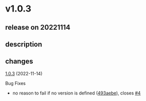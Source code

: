# v1.0.3

## release on 20221114

## description

## changes

<a href="https://github.com/stoplightio/spectral-url-versioning/compare/v1.0.2...v1.0.3">1.0.3</a> (2022-11-14)

Bug Fixes

* no reason to fail if no version is defined (<a href="https://github.com/stoplightio/spectral-url-versioning/commit/493aebebd5462d4053da384f926e89e412161866">493aebe</a>), closes <a href="https://github.com/stoplightio/spectral-url-versioning/issues/4" data-hovercard-type="issue" data-hovercard-url="/stoplightio/spectral-url-versioning/issues/4/hovercard">#4</a>

